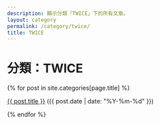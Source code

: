 ```yaml
---
description: 顯示分類「TWICE」下的所有文章。
layout: category
permalink: /category/twice/
title: TWICE
---
```


<h1>分類：TWICE</h1>

{% for post in site.categories[page.title] %}
  <p><a href="{{ post.url | relative_url }}">{{ post.title }}</a> ({{ post.date | date: "%Y-%m-%d" }})</p>
{% endfor %}
